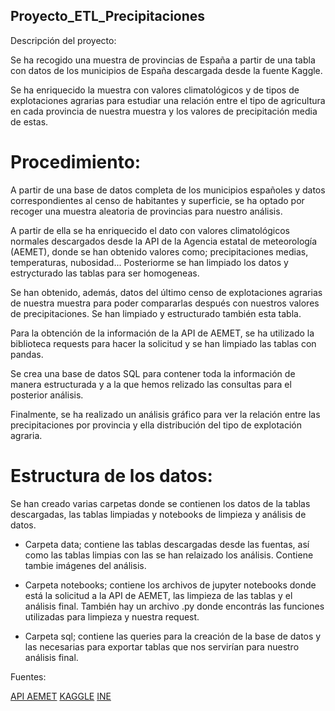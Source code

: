 ## Proyecto_ETL_Precipitaciones

Descripción del proyecto:

Se ha recogido una muestra de provincias de España a partir de una tabla con datos de los municipios de España descargada desde la fuente Kaggle.

Se ha enriquecido la muestra con valores climatológicos y de tipos de explotaciones agrarias para estudiar una relación entre el tipo de agricultura en cada provincia de nuestra muestra y los valores de precipitación media de estas.

# Procedimiento:

A partir de una base de datos completa de los municipios españoles y datos correspondientes al censo de habitantes y superficie, se ha optado por recoger una muestra aleatoria de provincias para nuestro análisis.

A partir de ella se ha enriquecido el dato con valores climatológicos normales descargados desde la API de la Agencia estatal de meteorología (AEMET), donde se han obtenido valores como; precipitaciones medias, temperaturas, nubosidad... Posteriorme se han limpiado los datos y estrycturado las tablas para ser homogeneas.

Se han obtenido, además, datos del último censo de explotaciones agrarias de nuestra muestra para poder compararlas después con nuestros valores de precipitaciones. Se han limpiado y estructurado también esta tabla.

Para la obtención de la información de la API de AEMET, se ha utilizado la biblioteca requests para hacer la solicitud y se han limpiado las tablas con pandas.

Se crea una base de datos SQL para contener toda la información de manera estructurada y a la que hemos relizado las consultas para el posterior análisis.

Finalmente, se ha realizado un análisis gráfico para ver la relación entre las precipitaciones por provincia y ella distribución del tipo de explotación agraria.

# Estructura de los datos:

Se han creado varias carpetas donde se contienen los datos de la tablas descargadas, las tablas limpiadas y notebooks de limpieza y análisis de datos.

- Carpeta data; contiene las tablas descargadas desde las fuentas, así como las tablas limpias con las se  han relaizado los análisis. Contiene tambie imágenes del análisis.

- Carpeta notebooks; contiene los archivos de jupyter notebooks donde está la solicitud a la API de AEMET, las limpieza de las tablas y el análisis final. También hay un archivo .py donde encontrás las funciones utilizadas para limpieza y nuestra request.

- Carpeta sql; contiene las queries para la creación de la base de datos y las necesarias para exportar tablas que nos servirían para nuestro análisis final.

Fuentes:

[API AEMET](https://opendata.aemet.es/centrodedescargas/inicio)
[KAGGLE](https://www.kaggle.com/datasets/fcojavt/municipios-spain)
[INE](https://www.ine.es/dyngs/INEbase/es/operacion.htm?c=Estadistica_C&cid=1254736176851&menu=ultiDatos&idp=1254735727106)

